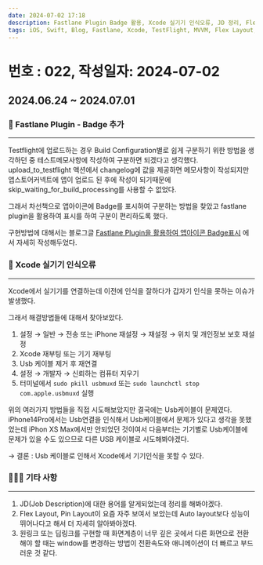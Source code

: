 ```yaml
---
date: 2024-07-02 17:18
description: Fastlane Plugin Badge 활용, Xcode 실기기 인식오류, JD 정리, Flex Layout & Pin Layout 라이브러리, 서비스 메인 로직 ViewModel, 딥링크 활용시 Tip
tags: iOS, Swift, Blog, Fastlane, Xcode, TestFlight, MVVM, Flex Layout, Pin Layout, DeepLink
---
```

# 번호 : 022, 작성일자: 2024-07-02
## 2024.06.24 ~ 2024.07.01
### 🚀 Fastlane Plugin - Badge 추가
---

Testflight에 업로드하는 경우 Build Configuration별로 쉽게 구분하기 위한 방법을 생각하던 중 테스트메모사항에 작성하여 구분하면 되겠다고 생각했다.
upload_to_testflight 액션에서 changelog에 값을 제공하면 메모사항이 작성되지만 앱스토어커넥트에 앱이 업로드 된 후에 작성이 되기때문에 skip_waiting_for_build_processing를 사용할 수 없었다.

그래서 차선책으로 앱아이콘에 Badge를 표시하여 구분하는 방법을 찾았고 fastlane plugin을 활용하여 표시를 하여 구분이 편리하도록 했다.

구현방법에 대해서는 블로그글 [Fastlane Plugin을 활용하여 앱아이콘 Badge표시](https://sookim-1.tistory.com/entry/iOS-Fastlane-Plugin%EC%9D%84-%ED%99%9C%EC%9A%A9%ED%95%98%EC%97%AC-%EC%95%B1%EC%95%84%EC%9D%B4%EC%BD%98-Badge-%ED%91%9C%EC%8B%9C) 에서 자세히 작성해두었다.


### 🚨 Xcode 실기기 인식오류
---

Xcode에서 실기기를 연결하는데 이전에 인식을 잘하다가 갑자기 인식을 못하는 이슈가 발생했다.

그래서 해결방법들에 대해서 찾아보았다. 

1. 설정 → 일반 → 전송 또는 iPhone 재설정 → 재설정 → 위치 및 개인정보 보호 재설정
2. Xcode 재부팅 또는 기기 재부팅
3. Usb 케이블 제거 후 재연결
4. 설정 → 개발자 → 신뢰하는 컴퓨터 지우기
5. 터미널에서 `sudo pkill usbmuxd` 또는 `sudo launchctl stop com.apple.usbmuxd` 실행

위의 여러가지 방법들을 직접 시도해보았지만 결국에는 Usb케이블이 문제였다. iPhone14Pro에서는 Usb연결을 인식해서 Usb케이블에서 문제가 있다고 생각을 못했었는데 iPhon XS Max에서만 안되었던 것이여서 다음부터는 기기별로 Usb케이블에 문제가 있을 수도 있으므로 다른 USB 케이블로 시도해봐야겠다.

→ 결론 : Usb 케이블로 인해서 Xcode에서 기기인식을 못할 수 있다.


### 🙋🏻‍♂️ 기타 사항
---

1. JD(Job Description)에 대한 용어를 알게되었는데 정리를 해봐야겠다.
2. Flex Layout, Pin Layout이 요즘 자주 보여서 보았는데 Auto layout보다 성능이 뛰어나다고 해서 더 자세히 알아봐야겠다.
3. 원링크 또는 딥링크를 구현할 때 화면계층이 너무 깊은 곳에서 다른 화면으로 전환해야 할 때는 window를 변경하는 방법이 전환속도와 애니메이션이 더 빠르고 부드러운 것 같다.
